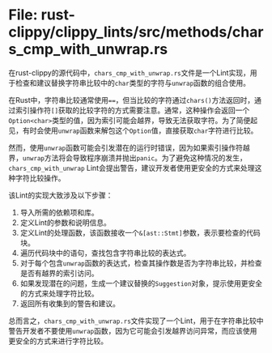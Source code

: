 # File: rust-clippy/clippy_lints/src/methods/chars_cmp_with_unwrap.rs

在rust-clippy的源代码中，`chars_cmp_with_unwrap.rs`文件是一个Lint实现，用于检查和建议替换字符串比较中的`char`类型的字符与`unwrap`函数的组合使用。

在Rust中，字符串比较通常使用`==`，但当比较的字符通过`chars()`方法返回时，通过索引操作符`[]`获取的比较字符的方式需要注意。通常，这种操作会返回一个`Option<char>`类型的值，因为索引可能会越界，导致无法获取字符。为了简便起见，有时会使用`unwrap`函数来解包这个`Option`值，直接获取`char`字符进行比较。

然而，使用`unwrap`函数可能会引发潜在的运行时错误，因为如果索引操作符越界，`unwrap`方法将会导致程序崩溃并抛出`panic`。为了避免这种情况的发生，`chars_cmp_with_unwrap` Lint会提出警告，建议开发者使用更安全的方式来处理这种字符比较操作。

该Lint的实现大致涉及以下步骤：
1. 导入所需的依赖项和库。
2. 定义Lint的参数和说明信息。
3. 定义Lint的处理函数，该函数接收一个`&[ast::Stmt]`参数，表示要检查的代码块。
4. 遍历代码块中的语句，查找包含字符串比较的表达式。
5. 对于每个包含`unwrap`函数的表达式，检查其操作数是否为字符串比较，并检查是否有越界的索引访问。
6. 如果发现潜在的问题，生成一个建议替换的`Suggestion`对象，提示使用更安全的方式来处理字符比较。
7. 返回所有收集到的警告和建议。

总而言之，`chars_cmp_with_unwrap.rs`文件实现了一个Lint，用于在字符串比较中警告开发者不要使用`unwrap`函数，因为它可能会引发越界访问异常，而应该使用更安全的方式来进行字符比较。

